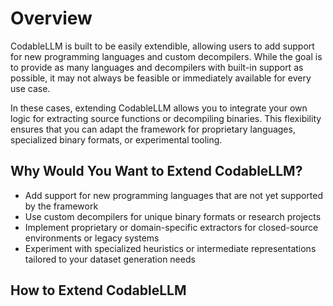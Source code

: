 # Overview

CodableLLM is built to be easily extendible, allowing users to add support for new programming languages and custom decompilers. While the goal is to provide as many languages and decompilers with built-in support as possible, it may not always be feasible or immediately available for every use case.

In these cases, extending CodableLLM allows you to integrate your own logic for extracting source functions or decompiling binaries. This flexibility ensures that you can adapt the framework for proprietary languages, specialized binary formats, or experimental tooling.

## Why Would You Want to Extend CodableLLM?
- Add support for new programming languages that are not yet supported by the framework
- Use custom decompilers for unique binary formats or research projects
- Implement proprietary or domain-specific extractors for closed-source environments or legacy systems
- Experiment with specialized heuristics or intermediate representations tailored to your dataset generation needs

## How to Extend CodableLLM

